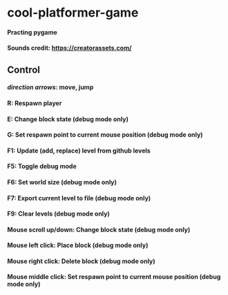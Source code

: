 # cool-platformer-game
#### Practing pygame
#### Sounds credit: https://creatorassets.com/
## Control
#### _direction arrows_: move, jump
#### R: Respawn player
#### E: Change block state (debug mode only)
#### G: Set respawn point to current mouse position (debug mode only)
#### F1: Update (add, replace) level from github levels
#### F5: Toggle debug mode
#### F6: Set world size (debug mode only)
#### F7: Export current level to file (debug mode only)
#### F9: Clear levels (debug mode only)
#### Mouse scroll up/down: Change block state (debug mode only)
#### Mouse left click: Place block (debug mode only)
#### Mouse right click: Delete block (debug mode only)
#### Mouse middle click: Set respawn point to current mouse position (debug mode only)
